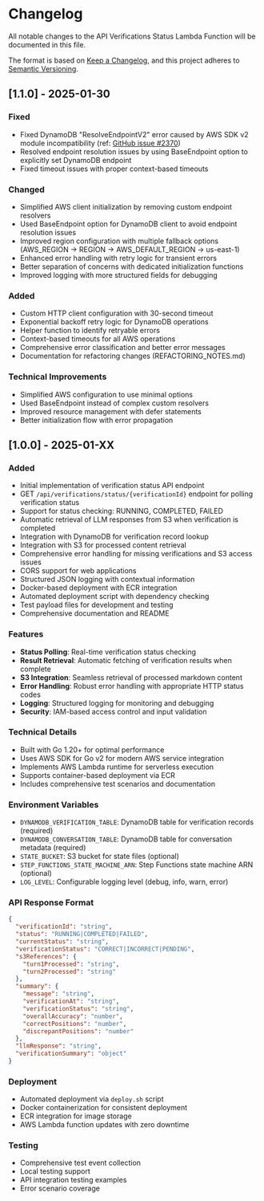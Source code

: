# Changelog

All notable changes to the API Verifications Status Lambda Function will be documented in this file.

The format is based on [Keep a Changelog](https://keepachangelog.com/en/1.0.0/),
and this project adheres to [Semantic Versioning](https://semver.org/spec/v2.0.0.html).

## [1.1.0] - 2025-01-30

### Fixed
- Fixed DynamoDB "ResolveEndpointV2" error caused by AWS SDK v2 module incompatibility (ref: [GitHub issue #2370](https://github.com/aws/aws-sdk-go-v2/issues/2370))
- Resolved endpoint resolution issues by using BaseEndpoint option to explicitly set DynamoDB endpoint
- Fixed timeout issues with proper context-based timeouts

### Changed
- Simplified AWS client initialization by removing custom endpoint resolvers
- Used BaseEndpoint option for DynamoDB client to avoid endpoint resolution issues
- Improved region configuration with multiple fallback options (AWS_REGION → REGION → AWS_DEFAULT_REGION → us-east-1)
- Enhanced error handling with retry logic for transient errors
- Better separation of concerns with dedicated initialization functions
- Improved logging with more structured fields for debugging

### Added
- Custom HTTP client configuration with 30-second timeout
- Exponential backoff retry logic for DynamoDB operations
- Helper function to identify retryable errors
- Context-based timeouts for all AWS operations
- Comprehensive error classification and better error messages
- Documentation for refactoring changes (REFACTORING_NOTES.md)

### Technical Improvements
- Simplified AWS configuration to use minimal options
- Used BaseEndpoint instead of complex custom resolvers
- Improved resource management with defer statements
- Better initialization flow with error propagation

## [1.0.0] - 2025-01-XX

### Added
- Initial implementation of verification status API endpoint
- GET `/api/verifications/status/{verificationId}` endpoint for polling verification status
- Support for status checking: RUNNING, COMPLETED, FAILED
- Automatic retrieval of LLM responses from S3 when verification is completed
- Integration with DynamoDB for verification record lookup
- Integration with S3 for processed content retrieval
- Comprehensive error handling for missing verifications and S3 access issues
- CORS support for web applications
- Structured JSON logging with contextual information
- Docker-based deployment with ECR integration
- Automated deployment script with dependency checking
- Test payload files for development and testing
- Comprehensive documentation and README

### Features
- **Status Polling**: Real-time verification status checking
- **Result Retrieval**: Automatic fetching of verification results when complete
- **S3 Integration**: Seamless retrieval of processed markdown content
- **Error Handling**: Robust error handling with appropriate HTTP status codes
- **Logging**: Structured logging for monitoring and debugging
- **Security**: IAM-based access control and input validation

### Technical Details
- Built with Go 1.20+ for optimal performance
- Uses AWS SDK for Go v2 for modern AWS service integration
- Implements AWS Lambda runtime for serverless execution
- Supports container-based deployment via ECR
- Includes comprehensive test scenarios and documentation

### Environment Variables
- `DYNAMODB_VERIFICATION_TABLE`: DynamoDB table for verification records (required)
- `DYNAMODB_CONVERSATION_TABLE`: DynamoDB table for conversation metadata (required)
- `STATE_BUCKET`: S3 bucket for state files (optional)
- `STEP_FUNCTIONS_STATE_MACHINE_ARN`: Step Functions state machine ARN (optional)
- `LOG_LEVEL`: Configurable logging level (debug, info, warn, error)

### API Response Format
```json
{
  "verificationId": "string",
  "status": "RUNNING|COMPLETED|FAILED",
  "currentStatus": "string",
  "verificationStatus": "CORRECT|INCORRECT|PENDING",
  "s3References": {
    "turn1Processed": "string",
    "turn2Processed": "string"
  },
  "summary": {
    "message": "string",
    "verificationAt": "string",
    "verificationStatus": "string",
    "overallAccuracy": "number",
    "correctPositions": "number",
    "discrepantPositions": "number"
  },
  "llmResponse": "string",
  "verificationSummary": "object"
}
```

### Deployment
- Automated deployment via `deploy.sh` script
- Docker containerization for consistent deployment
- ECR integration for image storage
- AWS Lambda function updates with zero downtime

### Testing
- Comprehensive test event collection
- Local testing support
- API integration testing examples
- Error scenario coverage
